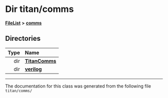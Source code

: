 

# Dir titan/comms



[**FileList**](files.md) **>** [**comms**](dir_15e9a61cbc095141a3f886f43eb6818f.md)














## Directories

| Type | Name |
| ---: | :--- |
| dir | [**TitanComms**](dir_5bea15bd51704c26ebfcf0ce33d5c553.md) <br> |
| dir | [**verilog**](dir_549b42112f6dc36cf8af5f13bada3f17.md) <br> |

























































------------------------------
The documentation for this class was generated from the following file `titan/comms/`

